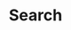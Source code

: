 ---
title: "Search" # in any language you want
layout: "search" # necessary for search
url: "/search/"
summary: "search"
placeholder: "placeholder text in search input box"
---